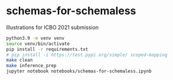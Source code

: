 # schemas-for-schemaless
Illustrations for ICBO 2021 submission

```Bash
python3.9 -m venv venv                                
source venv/bin/activate
pip install -r requirements.txt
# pip install -i https://test.pypi.org/simple/ scoped-mapping
make clean
make inference_prep
jupyter notebook notebooks/schemas-for-schemaless.ipynb
```
